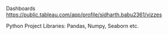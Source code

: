 Dashboards
https://public.tableau.com/app/profile/sidharth.babu2361/vizzes  


Python Project Libraries: Pandas, Numpy, Seaborn etc.
